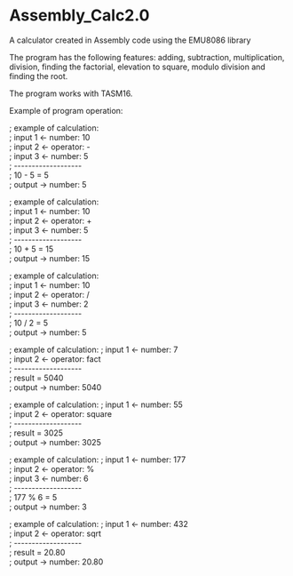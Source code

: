 # Assembly_Calc2.0
A calculator created in Assembly code using the EMU8086 library

The program has the following features: adding,
subtraction, multiplication, division, finding the factorial, elevation to
square, modulo division and finding the root.

The program works with TASM16.

Example of program operation:

; example of calculation:  
; input 1 <- number:   10        	
; input 2 <- operator: -        
; input 3 <- number:   5     
; -------------------   
;     10 - 5 = 5   
; output  -> number:   5  

; example of calculation:  
; input 1 <- number:   10  
; input 2 <- operator: +   
; input 3 <- number:   5   
; -------------------  
;     10 + 5 = 15  
; output  -> number:   15 

; example of calculation:   
; input 1 <- number:   10   
; input 2 <- operator: /     
; input 3 <- number:   2     
; -------------------   
;     10 / 2 = 5     
; output  -> number:   5    

; example of calculation: 
; input 1 <- number:   7   
; input 2 <- operator: fact  
; -------------------  
; result = 5040  
; output  -> number:   5040 

; example of calculation: 
; input 1 <- number:   55  
; input 2 <- operator: square  
; -------------------  
; result = 3025  
; output  -> number:   3025 

; example of calculation: 
; input 1 <- number:   177  
; input 2 <- operator: %   
; input 3 <- number:   6   
; -------------------  
;     177 % 6 = 5  
; output  -> number:   3  

; example of calculation: 
; input 1 <- number:   432   
; input 2 <- operator: sqrt  
; -------------------  
; result = 20.80   
; output  -> number:   20.80  

